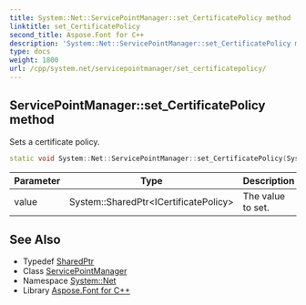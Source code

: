 ```yaml
---
title: System::Net::ServicePointManager::set_CertificatePolicy method
linktitle: set_CertificatePolicy
second_title: Aspose.Font for C++
description: 'System::Net::ServicePointManager::set_CertificatePolicy method. Sets a certificate policy in C++.'
type: docs
weight: 1800
url: /cpp/system.net/servicepointmanager/set_certificatepolicy/
---
```

## ServicePointManager::set_CertificatePolicy method


Sets a certificate policy.

```cpp
static void System::Net::ServicePointManager::set_CertificatePolicy(System::SharedPtr<ICertificatePolicy> value)
```


| Parameter | Type | Description |
| --- | --- | --- |
| value | System::SharedPtr\<ICertificatePolicy\> | The value to set. |

## See Also

* Typedef [SharedPtr](../../../system/sharedptr/)
* Class [ServicePointManager](../)
* Namespace [System::Net](../../)
* Library [Aspose.Font for C++](../../../)
